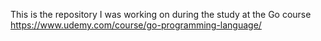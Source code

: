 This is the repository I was working on during the study at the Go course https://www.udemy.com/course/go-programming-language/
